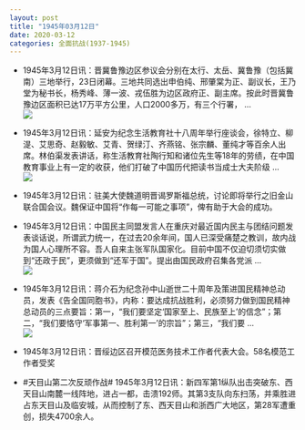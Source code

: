 ```yaml
---
layout: post
title: "1945年03月12日"
date: 2020-03-12
categories: 全面抗战(1937-1945)
---
```


<meta name="referrer" content="no-referrer" />

- 1945年3月12日讯：晋冀鲁豫边区参议会分别在太行、太岳、冀鲁豫（包括冀南）三地举行，23日闭幕。三地共同选出申伯纯、邢肇棠为正、副议长，王乃堂为秘书长，杨秀峰、薄一波、戎伍胜为边区政府正、副主席。按此时晋冀鲁豫边区面积已达17万平方公里，人口2000多万，有三个行署， ... <br/><img src="https://wx3.sinaimg.cn/large/aca367d8ly1gcrg041yj8j20c80ay0sv.jpg" />

- 1945年3月12日讯：延安为纪念生活教育社十八周年举行座谈会，徐特立、柳湜、艾思奇、赵毅敏、艾青、贺绿汀、齐燕铭、张宗麟、董纯才等百余人出席。林伯渠发表讲话，称生活教育社陶行知和诸位先生等18年的劳绩，在中国教育事业上有一定的收获，他们打破了中国历代把读书当成士大夫阶级 ... <br/><img src="https://wx3.sinaimg.cn/large/aca367d8ly1gcreavdkpoj20c8090mx7.jpg" />

- 1945年3月12日讯：驻美大使魏道明晋谒罗斯福总统，讨论即将举行之旧金山联合国会议。魏保证中国将“作每一可能之事项”，俾有助于大会的成功。 

- 1945年3月12日讯：中国民主同盟发言人在重庆对最近国内民主与团结问题发表谈话说，所谓武力统一，在过去20余年间，国人已深受痛楚之教训，故内战为国人心理所不容。吾人自来主张军队国家化。目前中国不仅迫切须切实做到“还政于民”，更须做到“还军于国”。提出由国民政府召集各党派 ... <br/><img src="https://wx1.sinaimg.cn/large/aca367d8ly1gcr0ew1yikj20c80bx0sv.jpg" />

- 1945年3月12日讯：蒋介石为纪念孙中山逝世二十周年及策进国民精神总动员，发表《告全国同胞书》，内称：要达成抗战胜利，必须努力做到国民精神总动员的三点要旨：第一，“我们要坚定‘国家至上、民族至上’的信念”；第二，“我们要恪守‘军事第一、胜利第一’的宗旨”；第三，“我们要 ... <br/><img src="https://wx4.sinaimg.cn/large/aca367d8ly1gcqyoh6kpij20c809zwej.jpg" />

- 1945年3月12日讯：晋绥边区召开模范医务技术工作者代表大会。58名模范工作者受奖 

- #天目山第二次反顽作战# 1945年3月12日讯：新四军第1纵队出击突破东、西天目山南麓一线阵地，进占一都，击溃192师。其第3支队向东扫荡，并乘胜进占东天目山及临安城，从而控制了东、西天目山和浙西广大地区，第28军遭重创，损失4700余人。 

